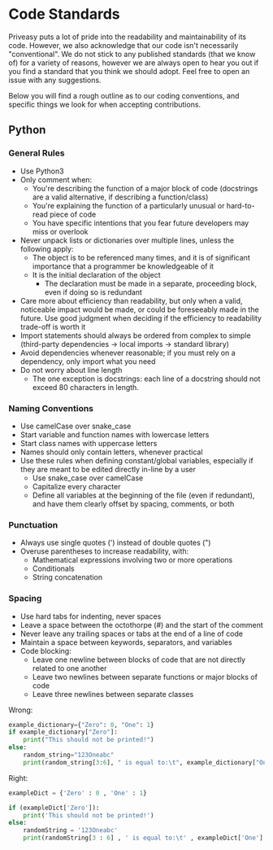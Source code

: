 # Code Standards

Priveasy puts a lot of pride into the readability and maintainability of its code. However, we also acknowledge that our code isn't necessarily "conventional". We do not stick to any published standards (that we know of) for a variety of reasons, however we are always open to hear you out if you find a standard that you think we should adopt. Feel free to open an issue with any suggestions.

Below you will find a rough outline as to our coding conventions, and specific things we look for when accepting contributions.

## Python

### General Rules

- Use Python3
- Only comment when:
  - You're describing the function of a major block of code (docstrings are a valid alternative, if describing a function/class)
  - You're explaining the function of a particularly unusual or hard-to-read piece of code
  - You have specific intentions that you fear future developers may miss or overlook
- Never unpack lists or dictionaries over multiple lines, unless the following apply:
  - The object is to be referenced many times, and it is of significant importance that a programmer be knowledgeable of it
  - It is the initial declaration of the object
    - The declaration must be made in a separate, proceeding block, even if doing so is redundant
- Care more about efficiency than readability, but only when a valid, noticeable impact would be made, or could be foreseeably made in the future. Use good judgment when deciding if the efficiency to readability trade-off is worth it
- Import statements should always be ordered from complex to simple (third-party dependencies -> local imports -> standard library)
- Avoid dependencies whenever reasonable; if you must rely on a dependency, only import what you need
- Do not worry about line length
  - The one exception is docstrings: each line of a docstring should not exceed 80 characters in length.

### Naming Conventions

- Use camelCase over snake_case
- Start variable and function names with lowercase letters
- Start class names with uppercase letters
- Names should only contain letters, whenever practical
- Use these rules when defining constant/global variables, especially if they are meant to be edited directly in-line by a user
  - Use snake_case over camelCase
  - Capitalize every character
  - Define all variables at the beginning of the file (even if redundant), and have them clearly offset by spacing, comments, or both

### Punctuation

- Always use single quotes (') instead of double quotes (")
- Overuse parentheses to increase readability, with:
  - Mathematical expressions involving two or more operations
  - Conditionals
  - String concatenation

### Spacing

- Use hard tabs for indenting, never spaces
- Leave a space between the octothorpe (#) and the start of the comment
- Never leave any trailing spaces or tabs at the end of a line of code
- Maintain a space between keywords, separators, and variables
- Code blocking:
  - Leave one newline between blocks of code that are not directly related to one another
  - Leave two newlines between separate functions or major blocks of code
  - Leave three newlines between separate classes

Wrong:

```python
example_dictionary={"Zero": 0, "One": 1}
if example_dictionary["Zero"]:
    print("This should not be printed!")
else:
    random_string="123Oneabc"
    print(random_string[3:6], " is equal to:\t", example_dictionary["One"], sep="")
```

Right:

```python
exampleDict = {'Zero' : 0 , 'One' : 1}

if (exampleDict['Zero']):
	print('This should not be printed!')
else:
	randomString = '123Oneabc'
	print(randomString[3 : 6] , ' is equal to:\t' , exampleDict['One'] , sep = '')
```
